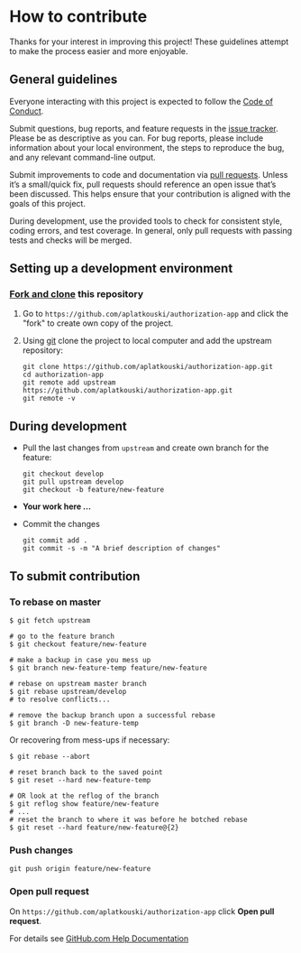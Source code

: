 # How to contribute

Thanks for your interest in improving this project!
These guidelines attempt to make the process easier and more enjoyable.

## General guidelines

Everyone interacting with this project is expected to follow the
[Code of Conduct][code of conduct].

Submit questions, bug reports, and feature requests in the [issue tracker][].
Please be as descriptive as you can. For bug reports, please include
information about your local environment, the steps to reproduce the bug,
and any relevant command-line output.

Submit improvements to code and documentation via [pull requests][].
Unless it’s a small/quick fix, pull requests should reference an open issue
that’s been discussed. This helps ensure that your contribution is aligned
with the goals of this project.

During development, use the provided tools to check for consistent style,
coding errors, and test coverage. In general, only pull requests with passing
tests and checks will be merged.

## Setting up a development environment

### [Fork and clone][github docs fork-a-repo] this repository

1. Go to `https://github.com/aplatkouski/authorization-app` and click the
   "fork" to create own copy of the project.

2. Using [git][] clone the project to local computer and add the upstream
   repository:

   ```shell script
   git clone https://github.com/aplatkouski/authorization-app.git
   cd authorization-app
   git remote add upstream https://github.com/aplatkouski/authorization-app.git
   git remote -v
   ```

## During development

- Pull the last changes from `upstream` and create own
  branch for the feature:

  ```shell script
  git checkout develop
  git pull upstream develop
  git checkout -b feature/new-feature
  ```

- **Your work here ...**

- Commit the changes

  ```shell script
  git commit add .
  git commit -s -m "A brief description of changes"
  ```

## To submit contribution

### To rebase on master

```shell script
$ git fetch upstream

# go to the feature branch
$ git checkout feature/new-feature

# make a backup in case you mess up
$ git branch new-feature-temp feature/new-feature

# rebase on upstream master branch
$ git rebase upstream/develop
# to resolve conflicts...

# remove the backup branch upon a successful rebase
$ git branch -D new-feature-temp
```

Or recovering from mess-ups if necessary:

```shell script
$ git rebase --abort

# reset branch back to the saved point
$ git reset --hard new-feature-temp

# OR look at the reflog of the branch
$ git reflog show feature/new-feature
# ...
# reset the branch to where it was before he botched rebase
$ git reset --hard feature/new-feature@{2}
```

### Push changes

```shell script
git push origin feature/new-feature
```

### Open pull request

On `https://github.com/aplatkouski/authorization-app` click
**Open pull request**.

For details see [GitHub.com Help Documentation][github.com help documentation]

[code of conduct]: https://github.com/aplatkouski/authorization-app/blob/master/CODE_OF_CONDUCT.md
[issue tracker]: https://github.com/aplatkouski/authorization-app/issues
[pull requests]: https://github.com/aplatkouski/authorization-app/pulls
[github docs fork-a-repo]: https://docs.github.com/en/github/getting-started-with-github/fork-a-repo
[git]: https://git-scm.com/
[github.com help documentation]: https://docs.github.com/en/github/collaborating-with-issues-and-pull-requests
